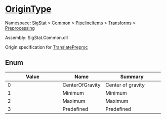 # [OriginType](./OriginType.md)
Namespace: [SigStat]() > [Common](./../../../README.md) > [PipelineItems]() > [Transforms]() > [Preprocessing](./README.md)

Assembly: SigStat.Common.dll


Origin specification for [TranslatePreproc](https://github.com/hargitomi97/sigstat/blob/master/docs/md/SigStat/Common/PipelineItems/Transforms/Preprocessing/TranslatePreproc.md)

##	Enum

| Value | Name | Summary | 
| --- | --- | --- | 
| 0<div style="pointer-events:none;cursor:default;"><img width=200 style="max-height:100%;max-width:100%;"/></div>| CenterOfGravity| Center of gravity<div style="pointer-events:none;cursor:default;"><img width=200 style="max-height:100%;max-width:100%;"/></div>| <br>
| 1<div style="pointer-events:none;cursor:default;"><img width=200 style="max-height:100%;max-width:100%;"/></div>| Minimum| Minimum<div style="pointer-events:none;cursor:default;"><img width=200 style="max-height:100%;max-width:100%;"/></div>| <br>
| 2<div style="pointer-events:none;cursor:default;"><img width=200 style="max-height:100%;max-width:100%;"/></div>| Maximum| Maximum<div style="pointer-events:none;cursor:default;"><img width=200 style="max-height:100%;max-width:100%;"/></div>| <br>
| 3<div style="pointer-events:none;cursor:default;"><img width=200 style="max-height:100%;max-width:100%;"/></div>| Predefined| Predefined<div style="pointer-events:none;cursor:default;"><img width=200 style="max-height:100%;max-width:100%;"/></div>| <br>


